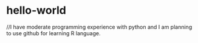 # hello-world
//I have moderate programming experience with python and I am planning to use github for learning R language.
